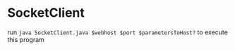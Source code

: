 # SocketClient

run `java SocketClient.java $webhost $port $parametersToHost?` to execute this program
